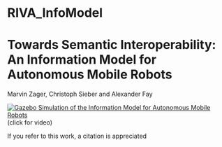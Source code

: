 # RIVA_InfoModel

# Towards Semantic Interoperability: An Information Model for Autonomous Mobile  Robots
Marvin Zager, Christoph Sieber and Alexander Fay

[![Gazebo Simulation of the Information Model for Autonomous Mobile Robots](http://img.youtube.com/vi/nDHm04BvIe8/0.jpg)](http://www.youtube.com/watch?v=nDHm04BvIe8 "Video Title")
(click for video)


If you refer to this work, a citation is appreciated
